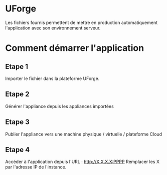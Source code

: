 # UForge
Les fichiers fournis permettent de mettre en production automatiquement l'application avec son environnement serveur.

# Comment démarrer l'application
## Etape 1
Importer le fichier dans la plateforme UForge.

## Etape 2
Générer l'appliance depuis les appliances importées

## Etape 3
Publier l'appliance vers une machine physique / virtuelle / plateforme Cloud

## Etape 4
Accéder à l'application depuis l'URL : http://X.X.X.X:PPPP
Remplacer les X par l'adresse IP de l'instance.

